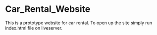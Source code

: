 # Car_Rental_Website
This is a prototype website for car rental.
To open up the site simply run index.html file on liveserver.
